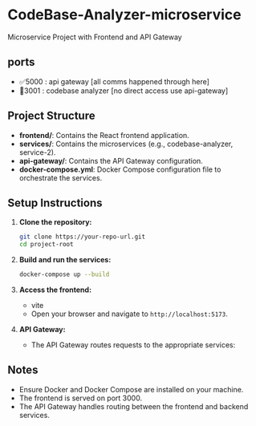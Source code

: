# CodeBase-Analyzer-microservice

Microservice Project with Frontend and API Gateway

## ports

- ✅5000 : api gateway [all comms happened through here]
- 🚫3001 : codebase analyzer [no direct access use api-gateway]

## Project Structure

- **frontend/**: Contains the React frontend application.
- **services/**: Contains the microservices (e.g., codebase-analyzer, service-2).
- **api-gateway/**: Contains the API Gateway configuration.
- **docker-compose.yml**: Docker Compose configuration file to orchestrate the services.

## Setup Instructions

1. **Clone the repository:**

   ```bash
   git clone https://your-repo-url.git
   cd project-root
   ```

2. **Build and run the services:**

   ```bash
   docker-compose up --build
   ```

3. **Access the frontend:**
   - vite
   - Open your browser and navigate to `http://localhost:5173`.

4. **API Gateway:**
   - The API Gateway routes requests to the appropriate services:

## Notes

- Ensure Docker and Docker Compose are installed on your machine.
- The frontend is served on port 3000.
- The API Gateway handles routing between the frontend and backend services.
